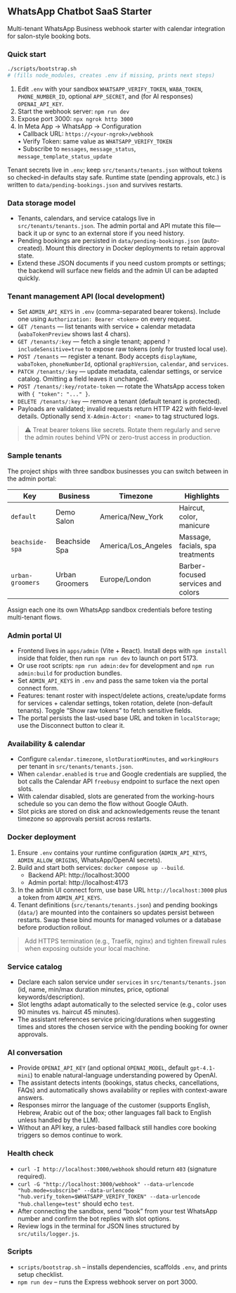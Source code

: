 ## WhatsApp Chatbot SaaS Starter

Multi-tenant WhatsApp Business webhook starter with calendar integration for salon-style booking bots.

### Quick start

```bash
./scripts/bootstrap.sh
# (fills node_modules, creates .env if missing, prints next steps)
```

1. Edit `.env` with your sandbox `WHATSAPP_VERIFY_TOKEN`, `WABA_TOKEN`, `PHONE_NUMBER_ID`, optional `APP_SECRET`, and (for AI responses) `OPENAI_API_KEY`.
2. Start the webhook server: `npm run dev`
3. Expose port 3000: `npx ngrok http 3000`
4. In Meta App → WhatsApp → Configuration  
   • Callback URL: `https://<your-ngrok>/webhook`  
   • Verify Token: same value as `WHATSAPP_VERIFY_TOKEN`  
   • Subscribe to `messages`, `message_status`, `message_template_status_update`

Tenant secrets live in `.env`; keep `src/tenants/tenants.json` without tokens so checked-in defaults stay safe. Runtime state (pending approvals, etc.) is written to `data/pending-bookings.json` and survives restarts.

### Data storage model

- Tenants, calendars, and service catalogs live in `src/tenants/tenants.json`. The admin portal and API mutate this file—back it up or sync to an external store if you need history.
- Pending bookings are persisted in `data/pending-bookings.json` (auto-created). Mount this directory in Docker deployments to retain approval state.
- Extend these JSON documents if you need custom prompts or settings; the backend will surface new fields and the admin UI can be adapted quickly.

### Tenant management API (local development)

- Set `ADMIN_API_KEYS` in `.env` (comma-separated bearer tokens). Include one using `Authorization: Bearer <token>` on every request.
- `GET /tenants` — list tenants with service + calendar metadata (`wabaTokenPreview` shows last 4 chars).
- `GET /tenants/:key` — fetch a single tenant; append `?includeSensitive=true` to expose raw tokens (only for trusted local use).
- `POST /tenants` — register a tenant. Body accepts `displayName`, `wabaToken`, `phoneNumberId`, optional `graphVersion`, `calendar`, and `services`.
- `PATCH /tenants/:key` — update metadata, calendar settings, or service catalog. Omitting a field leaves it unchanged.
- `POST /tenants/:key/rotate-token` — rotate the WhatsApp access token with `{ "token": "..." }`.
- `DELETE /tenants/:key` — remove a tenant (default tenant is protected).
- Payloads are validated; invalid requests return HTTP 422 with field-level details. Optionally send `X-Admin-Actor: <name>` to tag structured logs.

> ⚠️ Treat bearer tokens like secrets. Rotate them regularly and serve the admin routes behind VPN or zero-trust access in production.

### Sample tenants

The project ships with three sandbox businesses you can switch between in the admin portal:

| Key              | Business          | Timezone            | Highlights                          |
|------------------|-------------------|---------------------|-------------------------------------|
| `default`        | Demo Salon        | America/New_York    | Haircut, color, manicure            |
| `beachside-spa`  | Beachside Spa     | America/Los_Angeles | Massage, facials, spa treatments    |
| `urban-groomers` | Urban Groomers    | Europe/London       | Barber-focused services and colors  |

Assign each one its own WhatsApp sandbox credentials before testing multi-tenant flows.

### Admin portal UI

- Frontend lives in `apps/admin` (Vite + React). Install deps with `npm install` inside that folder, then run `npm run dev` to launch on port 5173.
- Or use root scripts: `npm run admin:dev` for development and `npm run admin:build` for production bundles.
- Set `ADMIN_API_KEYS` in `.env` and pass the same token via the portal connect form.
- Features: tenant roster with inspect/delete actions, create/update forms for services + calendar settings, token rotation, delete (non-default tenants). Toggle “Show raw tokens” to fetch sensitive fields.
- The portal persists the last-used base URL and token in `localStorage`; use the Disconnect button to clear it.

### Availability & calendar

- Configure `calendar.timezone`, `slotDurationMinutes`, and `workingHours` per tenant in `src/tenants/tenants.json`.
- When `calendar.enabled` is `true` and Google credentials are supplied, the bot calls the Calendar API `freebusy` endpoint to surface the next open slots.
- With calendar disabled, slots are generated from the working-hours schedule so you can demo the flow without Google OAuth.
- Slot picks are stored on disk and acknowledgements reuse the tenant timezone so approvals persist across restarts.

### Docker deployment

1. Ensure `.env` contains your runtime configuration (`ADMIN_API_KEYS`, `ADMIN_ALLOW_ORIGINS`, WhatsApp/OpenAI secrets).
2. Build and start both services: `docker compose up --build`.
   - Backend API: http://localhost:3000
   - Admin portal: http://localhost:4173
3. In the admin UI connect form, use base URL `http://localhost:3000` plus a token from `ADMIN_API_KEYS`.
4. Tenant definitions (`src/tenants/tenants.json`) and pending bookings (`data/`) are mounted into the containers so updates persist between restarts. Swap these bind mounts for managed volumes or a database before production rollout.

> Add HTTPS termination (e.g., Traefik, nginx) and tighten firewall rules when exposing outside your local machine.

### Service catalog

- Declare each salon service under `services` in `src/tenants/tenants.json` (id, name, min/max duration minutes, price, optional keywords/description).
- Slot lengths adapt automatically to the selected service (e.g., color uses 90 minutes vs. haircut 45 minutes).
- The assistant references service pricing/durations when suggesting times and stores the chosen service with the pending booking for owner approvals.

### AI conversation

- Provide `OPENAI_API_KEY` (and optional `OPENAI_MODEL`, default `gpt-4.1-mini`) to enable natural-language understanding powered by OpenAI.
- The assistant detects intents (bookings, status checks, cancellations, FAQs) and automatically shows availability or replies with context-aware answers.
- Responses mirror the language of the customer (supports English, Hebrew, Arabic out of the box; other languages fall back to English unless handled by the LLM).
- Without an API key, a rules-based fallback still handles core booking triggers so demos continue to work.

### Health check

- `curl -I http://localhost:3000/webhook` should return `403` (signature required).  
- `curl -G "http://localhost:3000/webhook" --data-urlencode "hub.mode=subscribe" --data-urlencode "hub.verify_token=$WHATSAPP_VERIFY_TOKEN" --data-urlencode "hub.challenge=test"` should echo `test`.  
- After connecting the sandbox, send “book” from your test WhatsApp number and confirm the bot replies with slot options.  
- Review logs in the terminal for JSON lines structured by `src/utils/logger.js`.

### Scripts

- `scripts/bootstrap.sh` – installs dependencies, scaffolds `.env`, and prints setup checklist.
- `npm run dev` – runs the Express webhook server on port 3000.
